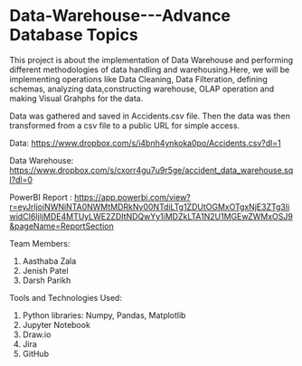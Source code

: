 # Data-Warehouse---Advance Database Topics

This project is about the implementation of Data Warehouse and performing different methodologies of data handling and warehousing.Here, we will be implementing operations like Data Cleaning, Data Filteration, defining schemas, analyzing data,constructing warehouse, OLAP operation and making Visual Grahphs for the data.
 
Data was gathered and saved in Accidents.csv file. Then the data was then transformed from a csv file to a public URL for simple access.

Data: https://www.dropbox.com/s/i4bnh4ynkoka0po/Accidents.csv?dl=1

Data Warehouse: https://www.dropbox.com/s/cxorr4gu7u9r5ge/accident_data_warehouse.sql?dl=0

PowerBI Report : https://app.powerbi.com/view?r=eyJrIjoiNWNiNTA0NWMtMDRkNy00NTdiLTg1ZDUtOGMxOTgxNjE3ZTg3IiwidCI6IjljMDE4MTUyLWE2ZDItNDQwYy1iMDZkLTA1N2U1MGEwZWMxOSJ9&pageName=ReportSection

Team Members:
1) Aasthaba Zala
2) Jenish Patel
3) Darsh Parikh

Tools and Technologies Used:
1) Python libraries: Numpy, Pandas, Matplotlib
2) Jupyter Notebook
3) Draw.io 
4) Jira
5) GitHub

